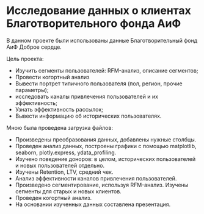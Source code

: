 # Исследование данных о клиентах Благотворительного фонда АиФ

В данном проекте были использованы данные Благотворительный фонд АиФ Доброе сердце.

Цель проекта:

* Изучить сегменты пользователей: RFM-анализ, описание сегментов; 
* Провести когортный анализ
* Вывести портрет типичного пользователя (пол, регион, прочие параметры);
* исследовать каналы привлечения пользователей и их эффективность;
* Узнать эффективность рассылок;
* Вывести информацию об исторических пользователях.

Мною была проведена загрузка файлов: 

* Произведены преобразования данных, добавлены нужные столбцы. 
* Проведен анализ данных, построены графики с помощью matplotlib, seaborn, plotly.express, ydata_profiling.
* Изучено поведение доноров: в целом, исторических пользователей и новых пользователей отдельно.
* Изучены Retention, LTV, средний чек.
* Анализ эффективности каналов привлечения пользователей.
* Произведено сегментирование, используя RFM-анализ. Изучены сегменты для старых и новых клиентов.
* Проведен когортный анализ.
* На основании изученных данных составлена презентация.